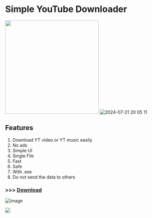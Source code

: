 # Simple YouTube Downloader

<img src="https://github.com/user-attachments/assets/fc634174-8574-4cf9-9a95-a8e3f4d3b3cd" height="300"/> ![2024-07-21 20 05 11](https://github.com/user-attachments/assets/09c38187-8721-43dc-8e09-76d0c626bb98)

## Features

1. Download YT video or YT music easily
2. No ads
3. Simple UI
4. Single File
5. Fast
6. Safe
7. With .exe
8. Do not send the data to others

### >>> [Download](https://github.com/AppStudioLB/SimpleYouTubeDownloader/releases)
![image](https://github.com/user-attachments/assets/64584ae9-c294-4527-9cf3-9da3a2f02b22)

<img src="https://capsule-render.vercel.app/api?type=waving&color=BDBDC8&height=150&section=footer" />
